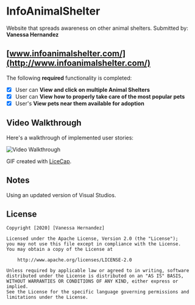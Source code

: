 # InfoAnimalShelter 

Website that spreads awareness on other animal shelters.
Submitted by: **Vanessa Hernandez**
## [www.infoanimalshelter.com/](http://www.infoanimalshelter.com/)

The following **required** functionality is completed:

* [x] User can **View and click on multiple Animal Shelters**
* [x] User can **View how to properly take care of the most popular pets**
* [x] User's **View pets near them available for adoption** 

## Video Walkthrough

Here's a walkthrough of implemented user stories:

<img src='Demo.gif' title='Video Walkthrough' width='' alt='Video Walkthrough' />

GIF created with [LiceCap](http://www.cockos.com/licecap/).

## Notes

Using an updated version of Visual Studios.

## License

    Copyright [2020] [Vanessa Hernandez]

    Licensed under the Apache License, Version 2.0 (the "License");
    you may not use this file except in compliance with the License.
    You may obtain a copy of the License at

        http://www.apache.org/licenses/LICENSE-2.0

    Unless required by applicable law or agreed to in writing, software
    distributed under the License is distributed on an "AS IS" BASIS,
    WITHOUT WARRANTIES OR CONDITIONS OF ANY KIND, either express or implied.
    See the License for the specific language governing permissions and
    limitations under the License.
